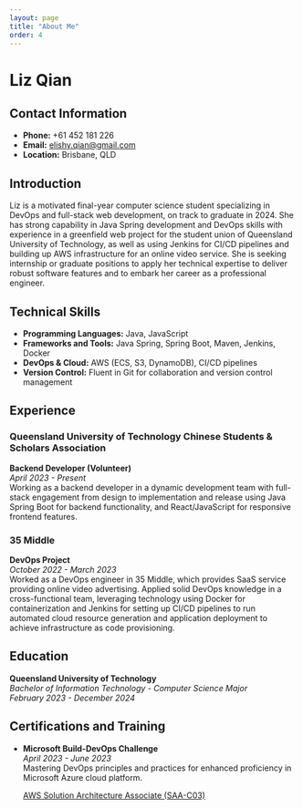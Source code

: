 ```yaml
---
layout: page
title: "About Me"
order: 4
---
```


# Liz Qian

## Contact Information
- **Phone:** +61 452 181 226
- **Email:** [elishy.qian@gmail.com](mailto:elishy.qian@gmail.com)
- **Location:** Brisbane, QLD

## Introduction
Liz is a motivated final-year computer science student specializing in DevOps and full-stack web development, on track to graduate in 2024. She has strong capability in Java Spring development and DevOps skills with experience in a greenfield web project for the student union of Queensland University of Technology, as well as using Jenkins for CI/CD pipelines and building up AWS infrastructure for an online video service. She is seeking internship or graduate positions to apply her technical expertise to deliver robust software features and to embark her career as a professional engineer.

## Technical Skills
- **Programming Languages:** Java, JavaScript
- **Frameworks and Tools:** Java Spring, Spring Boot, Maven, Jenkins, Docker
- **DevOps & Cloud:** AWS (ECS, S3, DynamoDB), CI/CD pipelines
- **Version Control:** Fluent in Git for collaboration and version control management

## Experience

### Queensland University of Technology Chinese Students & Scholars Association
**Backend Developer (Volunteer)**  
*April 2023 - Present*  
Working as a backend developer in a dynamic development team with full-stack engagement from design to implementation and release using Java Spring Boot for backend functionality, and React/JavaScript for responsive frontend features.

### 35 Middle
**DevOps Project**  
*October 2022 - March 2023*  
Worked as a DevOps engineer in 35 Middle, which provides SaaS service providing online video advertising. Applied solid DevOps knowledge in a cross-functional team, leveraging technology using Docker for containerization and Jenkins for setting up CI/CD pipelines to run automated cloud resource generation and application deployment to achieve infrastructure as code provisioning.

## Education
**Queensland University of Technology**  
*Bachelor of Information Technology - Computer Science Major*  
*February 2023 - December 2024*

## Certifications and Training
- **Microsoft Build-DevOps Challenge**  
  *April 2023 - June 2023*  
  Mastering DevOps principles and practices for enhanced proficiency in Microsoft Azure cloud platform.

  [AWS Solution Architecture Associate (SAA-C03)](https://www.google.com/search?q=AWS+Solution+Architect+Associate)
